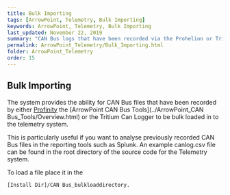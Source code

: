 ```yaml
---
title: Bulk Importing
tags: [ArrowPoint, Telemetry, Bulk Importing]
keywords: ArrowPoint, Telemetry, Bulk Importing
last_updated: November 22, 2019
summary: "CAN Bus logs that have been recorded via the Prohelion or Tritium CAN Bus tools can be bulk loaded in to the solution"
permalink: ArrowPoint_Telemetry/Bulk_Importing.html
folder: ArrowPoint_Telemetry
order: 15
---
```


## Bulk Importing

The system provides the ability for CAN Bus files that have been recorded by either [Profinity](../../Profinity/Overview.html) the [ArrowPoint CAN Bus Tools](../ArrowPoint_CAN Bus_Tools/Overview.html) or the Tritium Can Logger to be bulk loaded in to the telemetry system.

This is particularly useful if you want to analyse previously recorded CAN Bus files in the reporting tools such as Splunk.  An example canlog.csv file can be found in the root directory of the source code for the Telemetry system.

To load a file place it in the 

```
[Install Dir]/CAN Bus_bulkloaddirectory.
```

